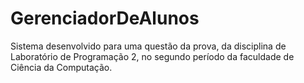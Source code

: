 # GerenciadorDeAlunos
Sistema desenvolvido para uma questão da prova, da disciplina de Laboratório de Programação 2, no segundo período da faculdade de Ciência da Computação.
